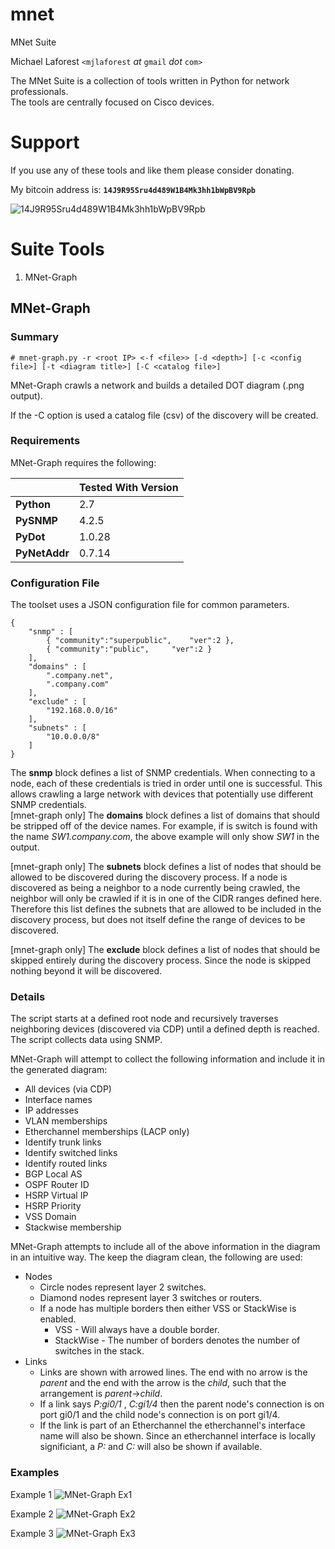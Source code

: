 # mnet
MNet Suite

Michael Laforest `<mjlaforest` *at* `gmail` *dot* `com>`

The MNet Suite is a collection of tools written in Python for network professionals.  
The tools are centrally focused on Cisco devices.

# Support

If you use any of these tools and like them please consider donating.  

My bitcoin address is: **`14J9R95Sru4d489W1B4Mk3hh1bWpBV9Rpb`**

![14J9R95Sru4d489W1B4Mk3hh1bWpBV9Rpb](http://i.imgur.com/DutGv9A.png "14J9R95Sru4d489W1B4Mk3hh1bWpBV9Rpb")

# Suite Tools
1. MNet-Graph

## MNet-Graph

### Summary

`# mnet-graph.py -r <root IP> <-f <file>> [-d <depth>] [-c <config file>] [-t <diagram title>] [-C <catalog file>]`

MNet-Graph crawls a network and builds a detailed DOT diagram (.png output).  
  
If the -C option is used a catalog file (csv) of the discovery will be created.


### Requirements

MNet-Graph requires the following:

|   | Tested With Version |
| --- | --- |
| **Python** | 2.7 |
| **PySNMP** | 4.2.5 |
| **PyDot** | 1.0.28 |
| **PyNetAddr** | 0.7.14 |

### Configuration File

The toolset uses a JSON configuration file for common parameters.

```
{  
	"snmp" : [  
		{ "community":"superpublic",	"ver":2 },  
		{ "community":"public",		"ver":2 }  
	],  
	"domains" : [  
		".company.net",  
		".company.com"  
	],  
	"exclude" : [  
		"192.168.0.0/16"  
	],  
	"subnets" : [  
		"10.0.0.0/8"  
	]  
}
```

The **snmp** block defines a list of SNMP credentials.  When connecting to a node, each of these credentials is tried in order until one is successful.  This allows crawling a large network with devices that potentially use different SNMP credentials.  
[mnet-graph only] The **domains** block defines a list of domains that should be stripped off of the device names.  For example, if is switch is found with the name *SW1.company.com*, the above example will only show *SW1* in the output.  
  
[mnet-graph only] The **subnets** block defines a list of nodes that should be allowed to be discovered during the discovery process. If a node is discovered as being a neighbor to a node currently being crawled, the neighbor will only be crawled if it is in one of the CIDR ranges defined here. Therefore this list defines the subnets that are allowed to be included in the discovery process, but does not itself define the range of devices to be discovered.

[mnet-graph only] The **exclude** block defines a list of nodes that should be skipped entirely during the discovery process. Since the node is skipped nothing beyond it will be discovered.


### Details

The script starts at a defined root node and recursively traverses neighboring devices (discovered via CDP) until a defined depth is reached.  The script collects data using SNMP.

MNet-Graph will attempt to collect the following information and include it in the generated diagram:
+ All devices (via CDP)
+ Interface names
+ IP addresses
+ VLAN memberships
+ Etherchannel memberships (LACP only)
+ Identify trunk links
+ Identify switched links
+ Identify routed links
+ BGP Local AS
+ OSPF Router ID
+ HSRP Virtual IP
+ HSRP Priority
+ VSS Domain
+ Stackwise membership

MNet-Graph attempts to include all of the above information in the diagram in an intuitive way.  The keep the diagram clean, the following are used:
+ Nodes
  + Circle nodes represent layer 2 switches.
  + Diamond nodes represent layer 3 switches or routers.
  + If a node has multiple borders then either VSS or StackWise is enabled.
    + VSS - Will always have a double border.
    + StackWise - The number of borders denotes the number of switches in the stack.
+ Links
  + Links are shown with arrowed lines.  The end with no arrow is the *parent* and the end with the arrow is the *child*, such that the arrangement is *parent*->*child*.
  + If a link says *P:gi0/1* , *C:gi1/4* then the parent node's connection is on port gi0/1 and the child node's connection is on port gi1/4.
  + If the link is part of an Etherchannel the etherchannel's interface name will also be shown.  Since an etherchannel interface is locally significiant, a *P:* and *C:* will also be shown if available.

### Examples

Example 1
![MNet-Graph Ex1](http://i.imgur.com/Mny7PLl.png "MNet-Graph Ex1")

Example 2
![MNet-Graph Ex2](http://i.imgur.com/BuXnzWG.png "MNet-Graph Ex2")

Example 3
![MNet-Graph Ex3](http://i.imgur.com/i1dqM09.png "MNet-Graph Ex3")
